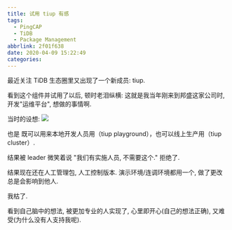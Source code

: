 ```yaml
---
title: 试用 tiup 有感
tags:
  - PingCAP
  - TiDB
  - Package Management
abbrlink: 2f01f638
date: 2020-04-09 15:22:49
categories:
---
```


最近关注 TiDB 生态圈里又出现了一个新成员: tiup.

看到这个组件并试用了以后, 顿时老泪纵横: 这就是我当年刚来到邦盛这家公司时, 开发"运维平台", 想做的事情啊.

当时的设想:
![](https://i.imgur.com/GHBfUxF.png)

也是 既可以用来本地开发人员用（tiup playground），也可以线上生产用（tiup cluster）.

结果被 leader 微笑着说 "我们有实施人员, 不需要这个." 拒绝了.

结果现在还在人工管理包, 人工控制版本. 演示环境/连调环境都用一个, 做了更改总是会影响到他人.

我枯了.

看到自己脑中的想法, 被更加专业的人实现了, 心里即开心(自己的想法正确), 又难受(为什么没有人支持我呢).
